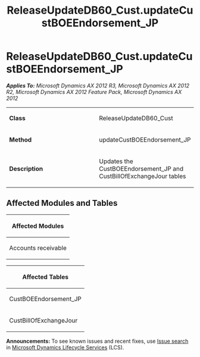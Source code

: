 ﻿---
title: ReleaseUpdateDB60_Cust.updateCustBOEEndorsement_JP
TOCTitle: ReleaseUpdateDB60_Cust.updateCustBOEEndorsement_JP
ms:assetid: 9aec29ef-04b6-64e4-af59-b73cfffdc14f
ms:mtpsurl: https://msdn.microsoft.com/en-us/library/JJ686312(v=AX.60)
ms:contentKeyID: 49710015
ms.date: 05/18/2015
mtps_version: v=AX.60
---

# ReleaseUpdateDB60\_Cust.updateCustBOEEndorsement\_JP 


_**Applies To:** Microsoft Dynamics AX 2012 R3, Microsoft Dynamics AX 2012 R2, Microsoft Dynamics AX 2012 Feature Pack, Microsoft Dynamics AX 2012_

<table>
<colgroup>
<col style="width: 50%" />
<col style="width: 50%" />
</colgroup>
<tbody>
<tr class="odd">
<td><p><strong>Class</strong></p></td>
<td><p>ReleaseUpdateDB60_Cust</p></td>
</tr>
<tr class="even">
<td><p><strong>Method</strong></p></td>
<td><p>updateCustBOEEndorsement_JP</p></td>
</tr>
<tr class="odd">
<td><p><strong>Description</strong></p></td>
<td><p>Updates the CustBOEEndorsement_JP and CustBillOfExchangeJour tables</p></td>
</tr>
</tbody>
</table>


## Affected Modules and Tables

<table>
<colgroup>
<col style="width: 100%" />
</colgroup>
<thead>
<tr class="header">
<th><p>Affected Modules</p></th>
</tr>
</thead>
<tbody>
<tr class="odd">
<td><p>Accounts receivable</p></td>
</tr>
</tbody>
</table>


<table>
<colgroup>
<col style="width: 100%" />
</colgroup>
<thead>
<tr class="header">
<th><p>Affected Tables</p></th>
</tr>
</thead>
<tbody>
<tr class="odd">
<td><p>CustBOEEndorsement_JP</p></td>
</tr>
<tr class="even">
<td><p>CustBillOfExchangeJour</p></td>
</tr>
</tbody>
</table>

  
**Announcements:** To see known issues and recent fixes, use [Issue search](http://go.microsoft.com/fwlink/?linkid=389258) in [Microsoft Dynamics Lifecycle Services](http://go.microsoft.com/fwlink/?linkid=306505) (LCS).

